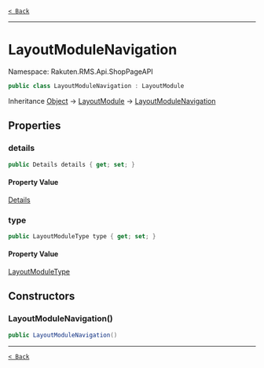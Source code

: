 [`< Back`](./)

---

# LayoutModuleNavigation

Namespace: Rakuten.RMS.Api.ShopPageAPI

```csharp
public class LayoutModuleNavigation : LayoutModule
```

Inheritance [Object](https://docs.microsoft.com/en-us/dotnet/api/system.object) → [LayoutModule](./rakuten.rms.api.shoppageapi.layoutmodule) → [LayoutModuleNavigation](./rakuten.rms.api.shoppageapi.layoutmodulenavigation)

## Properties

### **details**

```csharp
public Details details { get; set; }
```

#### Property Value

[Details](./rakuten.rms.api.shoppageapi.layoutmodulenavigation.details)<br>

### **type**

```csharp
public LayoutModuleType type { get; set; }
```

#### Property Value

[LayoutModuleType](./rakuten.rms.api.shoppageapi.layoutmoduletype)<br>

## Constructors

### **LayoutModuleNavigation()**

```csharp
public LayoutModuleNavigation()
```

---

[`< Back`](./)
